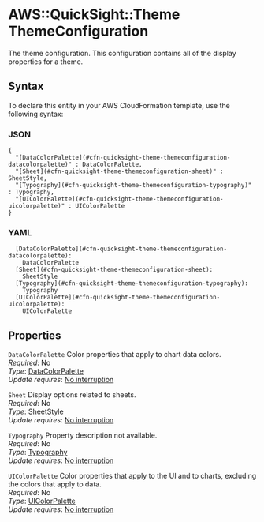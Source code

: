 # AWS::QuickSight::Theme ThemeConfiguration<a name="aws-properties-quicksight-theme-themeconfiguration"></a>

The theme configuration\. This configuration contains all of the display properties for a theme\.

## Syntax<a name="aws-properties-quicksight-theme-themeconfiguration-syntax"></a>

To declare this entity in your AWS CloudFormation template, use the following syntax:

### JSON<a name="aws-properties-quicksight-theme-themeconfiguration-syntax.json"></a>

```
{
  "[DataColorPalette](#cfn-quicksight-theme-themeconfiguration-datacolorpalette)" : DataColorPalette,
  "[Sheet](#cfn-quicksight-theme-themeconfiguration-sheet)" : SheetStyle,
  "[Typography](#cfn-quicksight-theme-themeconfiguration-typography)" : Typography,
  "[UIColorPalette](#cfn-quicksight-theme-themeconfiguration-uicolorpalette)" : UIColorPalette
}
```

### YAML<a name="aws-properties-quicksight-theme-themeconfiguration-syntax.yaml"></a>

```
  [DataColorPalette](#cfn-quicksight-theme-themeconfiguration-datacolorpalette): 
    DataColorPalette
  [Sheet](#cfn-quicksight-theme-themeconfiguration-sheet): 
    SheetStyle
  [Typography](#cfn-quicksight-theme-themeconfiguration-typography): 
    Typography
  [UIColorPalette](#cfn-quicksight-theme-themeconfiguration-uicolorpalette): 
    UIColorPalette
```

## Properties<a name="aws-properties-quicksight-theme-themeconfiguration-properties"></a>

`DataColorPalette`  <a name="cfn-quicksight-theme-themeconfiguration-datacolorpalette"></a>
Color properties that apply to chart data colors\.  
*Required*: No  
*Type*: [DataColorPalette](aws-properties-quicksight-theme-datacolorpalette.md)  
*Update requires*: [No interruption](https://docs.aws.amazon.com/AWSCloudFormation/latest/UserGuide/using-cfn-updating-stacks-update-behaviors.html#update-no-interrupt)

`Sheet`  <a name="cfn-quicksight-theme-themeconfiguration-sheet"></a>
Display options related to sheets\.  
*Required*: No  
*Type*: [SheetStyle](aws-properties-quicksight-theme-sheetstyle.md)  
*Update requires*: [No interruption](https://docs.aws.amazon.com/AWSCloudFormation/latest/UserGuide/using-cfn-updating-stacks-update-behaviors.html#update-no-interrupt)

`Typography`  <a name="cfn-quicksight-theme-themeconfiguration-typography"></a>
Property description not available\.  
*Required*: No  
*Type*: [Typography](aws-properties-quicksight-theme-typography.md)  
*Update requires*: [No interruption](https://docs.aws.amazon.com/AWSCloudFormation/latest/UserGuide/using-cfn-updating-stacks-update-behaviors.html#update-no-interrupt)

`UIColorPalette`  <a name="cfn-quicksight-theme-themeconfiguration-uicolorpalette"></a>
Color properties that apply to the UI and to charts, excluding the colors that apply to data\.   
*Required*: No  
*Type*: [UIColorPalette](aws-properties-quicksight-theme-uicolorpalette.md)  
*Update requires*: [No interruption](https://docs.aws.amazon.com/AWSCloudFormation/latest/UserGuide/using-cfn-updating-stacks-update-behaviors.html#update-no-interrupt)